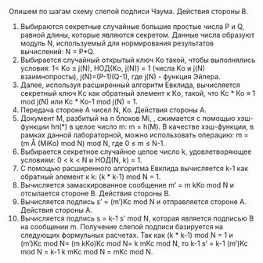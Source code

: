Опишем по шагам схему слепой подписи Чаума.
Действия стороны B.
1. Выбираются секретные случайные большие простые числа Р и Q, равной длины, которые являются секретом. Данные числа образуют модуль N, используемый для нормирования результатов вычислений: N = P*Q.
2. Выбирается случайный открытый ключ Ко такой, чтобы выполнялись условия:
1< Kо ≤ j(N),
НОД(Kо, j(N)) = 1 (числа Kо и j(N) взаимнопросты),
j(N)=(P-1)(Q-1),
где j(N) - функция Эйлера.
3. Далее, используя расширенный алгоритм Евклида, вычис­ляется секретный ключ Kс как обратный элемент к  Kо, такой, что
Kc * Ко ≡ 1 mod j(N) или Kc * Ко-1 mod j(N) = 1.
4. Передача стороне A чисел N, Ko.
Действия стороны A.
5. Документ М, разбитый на n блоков Mi, ,  сжимается с помощью хэш-функции hп(*) в целое число m: m = h(М). В качестве хэш-функции, в рамках данной лабораторной, можно использовать операцию: m = (m Å (MiKo) mod N) mod N, где 0 ≤ m ≤ N-1.
6. Выбирается секретное случайное целое число k, удовлетворяющее условиям: 0 < k < N и НОД(N, k) = 1.
7. С помощью расширенного алгоритма Евклида вычис­ляется k-1 как обратный элемент к k: (k * k-1) mod N = 1.
8. Вычисляется замаскированное сообщение m’ = m kKo mod N и отсылается стороне В.
Действия стороны B.
9.  Вычисляется подпись s’ = (m’)Kc mod N и отправляется стороне А.
Действия стороны A.
10. Вычисляется подпись s = k-1 s’ mod N, которая является подписью В на сообщении m.
Получение слепой подписи базируется на следующих формульных расчетах. Так как (k * k-1) mod N = 1  и (m’)Kc mod N= (m kKo)Kc mod N= k mKc mod N, то k-1 s’ = k-1 (m’)Kc mod N = k-1 k mKc mod N = mKc mod N.

